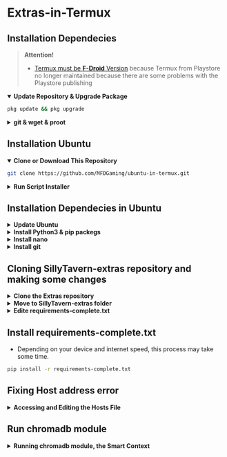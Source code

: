 # Extras-in-Termux

## Installation Dependecies

> **Attention!**
>
> - [Termux must be **F-Droid** Version](https://f-droid.org/en/packages/com.termux/) because Termux from Playstore no longer maintained because there are some problems with the Playstore publishing

  <details open>
  <summary><strong>Update Repository & Upgrade Package</strong></summary>

```bash
pkg update && pkg upgrade
```

  </details>

  <details>
  <summary><strong>git & wget & proot</strong></summary>

- Package `git` for cloning or downloading repository

```bash
pkg i -y git
```

- Package `wget` is required in Ubuntu installation

```bash
pkg I -y wget
```
  
- `proot` to run Ubuntu

```bash
pkg install proot
```

  </details>

## Installation Ubuntu ##

<details open>
  <summary><strong>Clone or Download This Repository</strong></summary>

```bash
git clone https://github.com/MFDGaming/ubuntu-in-termux.git
```

  </details>

  <details>
  <summary><strong>Run Script Installer</strong></summary>

- Move to Folder

```bash
cd ubuntu-in-termux
```

- Give execution permission

```bash
  chmod +x ubuntu.sh
```

- Execute Installer

```bash
  ./ubuntu.sh -y
```

- Now just start ubuntu

```bash
  ./startubuntu.sh
```

</details>

## Installation Dependecies in Ubuntu

<details>
  <summary><strong>Update Ubuntu</strong></summary>

```bash
apt update && apt upgrade -y
```

</details>

<details>
  <summary><strong>Install Python3 & pip packegs</strong></summary>

```bash
apt install python3 && apt update && apt install python3-pip
```

</details>

<details>
  <summary><strong>Install nano</strong></summary>

```bash
apt install nano
```

</details>

<details>
  <summary><strong>Install git </strong></summary>

```bash
apt install git -y
```

</details>

## Cloning SillyTavern-extras repository and making some changes 

<details>
  <summary><strong>Clone the Extras repository</strong></summary>

```bash
git clone https://github.com/Cohee1207/TavernAI-extras
```

</details>

<details>
  <summary><strong>Move to SillyTavern-extras folder</strong></summary>

```bash
cd TavernAI-extras
```

</details>

<details>
  <summary><strong>Edite requirements-complete.txt</strong></summary>

```bash
nano requirements-complete.txt
```

- Search for "torch==2.0.0+cu117" and remove the "+cu117".
- search for "torchaudio==2.0.1+cu117" and also remove the "+cu117".
- To save the changes made, just press the Ctrl button and the x key. Confirm the changes by pressing the y key and finally press enter.

  </details>

## Install requirements-complete.txt

- Depending on your device and internet speed, this process may take some time. 

```bash
pip install -r requirements-complete.txt
```
</details>

##  Fixing Host address error

<details>
  <summary><strong>Accessing and Editing the Hosts File</strong></summary>

  
- If you want to use the chromadb module, you need to do some simple steps. Otherwise, you will receive the following error: Name or service not known 

```bash
nano /etc/hosts
```

- When running the above command you probably got an empty screen/file, this is what causes the error. Copy the address below and just paste it on the empty screen/file given by "nano /etc/hosts" earlier. Save and exit, as before. 

```bash
127.0.0.1 localhost
```

</details>

##  Run chromadb module

<details>
  <summary><strong>Running chromadb module, the Smart Context</strong></summary>

- Now, you should be able to run the chromadb module and others. Just use the command below and wait for the necessary requirements for chromadb to download and start it. 


```bash
python3 server.py --enable-module=chromadb
```

</details>
